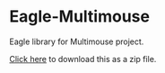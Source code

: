 # Eagle-Multimouse
Eagle library for Multimouse project.

[Click here](https://github.com/Meli-0xFF/Eagle-Multimouse/zipball/master) to download this as a zip file.
